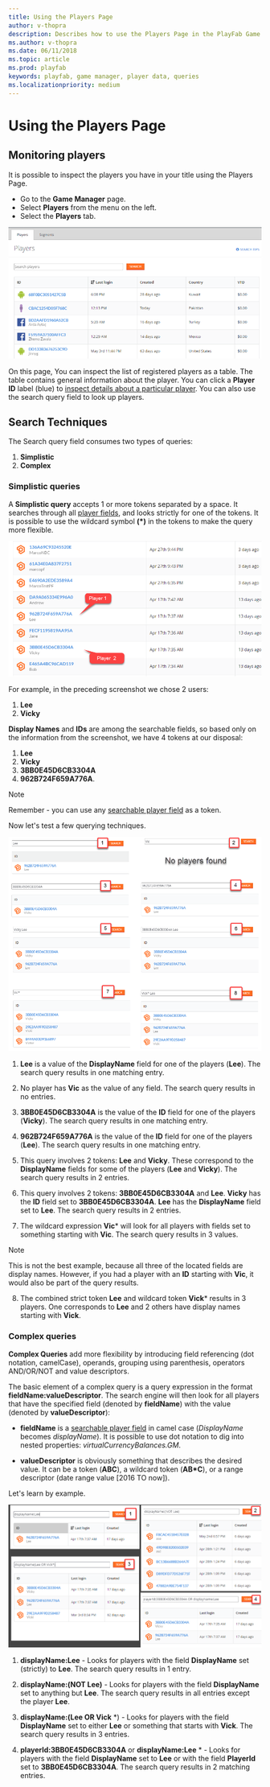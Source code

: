 ```yaml
---
title: Using the Players Page
author: v-thopra
description: Describes how to use the Players Page in the PlayFab Game Manager for simple and complex queries of player data.
ms.author: v-thopra
ms.date: 06/11/2018
ms.topic: article
ms.prod: playfab
keywords: playfab, game manager, player data, queries
ms.localizationpriority: medium
---
```


# Using the Players Page

## Monitoring players

It is possible to inspect the players you have in your title using the Players Page. 

- Go to the **Game Manager** page.
- Select **Players** from the menu on the left.
- Select the **Players** tab.

![Game Manager - Players Page](media/tutorials/game-manager-players-page.png)  

On this page, You can inspect the list of registered players as a table. The table contains general information about the player. You can click a **Player ID** label (blue) to [inspect details about a particular player](player-details.md). You can also use the search query field to look up players.

## Search Techniques

The Search query field consumes two types of queries:
1. **Simplistic**
1. **Complex**

### Simplistic queries

A **Simplistic query** accepts 1 or more tokens separated by a space. It searches through all [player fields](https://api.playfab.com/playstream/profile/PlayerProfile),  and looks strictly for one of the tokens. It is possible to use the wildcard symbol **(*)** in the tokens to make the query more flexible.

![Game Manager - Players Page - display names and IDs](media/tutorials/game-manager-players-page-display-names-and-ids.png)  

For example, in the preceding screenshot we chose 2 users:

1. **Lee**
1. **Vicky**

**Display Names** and **IDs** are among the searchable fields, so based only on the information from the screenshot, we have 4 tokens at our disposal:

1. **Lee**
1. **Vicky**
1. **3BB0E45D6CB3304A**
1. **962B724F659A776A**. 

> [!NOTE] 
> Remember - you can use any [searchable player field](https://api.playfab.com/playstream/profile/PlayerProfile) as a token.

Now let's test a few querying techniques.

![Game Manager - Players Page - simplistic queries](media/tutorials/game-manager-players-page-simplistic-queries.png)  

1. **Lee** is a value of the **DisplayName** field for one of the players (**Lee**). The search query results in one matching entry.

1. No player has **Vic** as the value of any field.  The search query results in no entries.
1. **3BB0E45D6CB3304A** is the value of the **ID** field for one of the players (**Vicky**). The search query results in one matching entry.
1. **962B724F659A776A** is the value of the **ID** field for one of the players (**Lee**). The search query results in one matching entry.
1. This query involves 2 tokens: **Lee** and **Vicky**. These correspond to the **DisplayName** fields for some of the players (**Lee** and **Vicky**). The search query results in 2 entries.
1. This query involves 2 tokens: **3BB0E45D6CB3304A** and **Lee**. **Vicky** has the **ID** field set to **3BB0E45D6CB3304A**. **Lee** has the **DisplayName** field set to **Lee**. The search query results in 2 entries.
1. The wildcard expression **Vic*** will look for all players with fields set to something starting with **Vic**. The search query results in 3 values.

>[!NOTE]
> This is not the best example, because all three of the located fields are display names. However, if you had a player with an **ID** starting with **Vic**, it would also be part of the query results.

8. The combined strict token **Lee** and wildcard token **Vick*** results in 3 players. One corresponds to **Lee** and 2 others have display names starting with **Vick**.

### Complex queries

**Complex Queries** add more flexibility by introducing field referencing (dot notation, camelCase), operands, grouping using parenthesis, operators AND/OR/NOT and value descriptors.

The basic element of a complex query is a query expression in the format **fieldName:valueDescriptor**. The search engine will then look for all players that have the  specified field (denoted by **fieldName**) with the value (denoted by **valueDescriptor**):

- **fieldName** is a [searchable player field](https://api.playfab.com/playstream/profile/PlayerProfile) in camel case (*DisplayName* becomes *displayName*). It is possible to use dot notation to dig into nested properties: *virtualCurrencyBalances.GM*.

- **valueDescriptor** is obviously something that describes the desired value. It can be a token (**ABC**), a wildcard token (**AB*C**), or a range descriptor (date range value [2016 TO now]).

Let's learn by example.

![Game Manager - Players Page - complex queries](media/tutorials/game-manager-players-page-complex-queries.png)  

1. **displayName:Lee** - Looks for players with the field **DisplayName** set (strictly) to **Lee**. The search query results in 1 entry.

1. **displayName:(NOT Lee)** - Looks for players with the field **DisplayName** set to anything but **Lee**. The search query results in all entries except the player **Lee**.
1. **displayName:(Lee OR Vick** *) - Looks for players with the field **DisplayName** set to either **Lee** or something that starts with **Vick**. The search query results in 3 entries.
1. **playerId:3BB0E45D6CB3304A** or **displayName:Lee** * - Looks for players with the field **DisplayName** set to **Lee** or with the field **PlayerId** set to **3BB0E45D6CB3304A**. The search query results in 2 matching entries.

